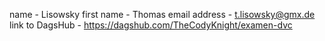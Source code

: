 name - Lisowsky
first name - Thomas
email address - t.lisowsky@gmx.de
link to DagsHub - https://dagshub.com/TheCodyKnight/examen-dvc